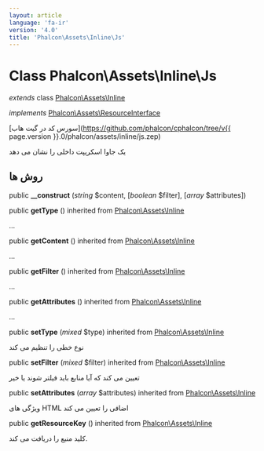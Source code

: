 ```yaml
---
layout: article
language: 'fa-ir'
version: '4.0'
title: 'Phalcon\Assets\Inline\Js'
---
```

# Class **Phalcon\Assets\Inline\Js**

*extends* class [Phalcon\Assets\Inline](Phalcon_Assets_Inline)

*implements* [Phalcon\Assets\ResourceInterface](Phalcon_Assets_ResourceInterface)

[سورس کد در گیت هاب](https://github.com/phalcon/cphalcon/tree/v{{ page.version }}.0/phalcon/assets/inline/js.zep)

یک جاوا اسکریپت داخلی را نشان می دهد

## روش ها

public **__construct** (*string* $content, [*boolean* $filter], [*array* $attributes])

public **getType** () inherited from [Phalcon\Assets\Inline](Phalcon_Assets_Inline)

...

public **getContent** () inherited from [Phalcon\Assets\Inline](Phalcon_Assets_Inline)

...

public **getFilter** () inherited from [Phalcon\Assets\Inline](Phalcon_Assets_Inline)

...

public **getAttributes** () inherited from [Phalcon\Assets\Inline](Phalcon_Assets_Inline)

...

public **setType** (*mixed* $type) inherited from [Phalcon\Assets\Inline](Phalcon_Assets_Inline)

نوع خطی را تنظیم می کند

public **setFilter** (*mixed* $filter) inherited from [Phalcon\Assets\Inline](Phalcon_Assets_Inline)

تعیین می کند که آیا منابع باید فیلتر شوند یا خیر

public **setAttributes** (*array* $attributes) inherited from [Phalcon\Assets\Inline](Phalcon_Assets_Inline)

ویژگی های HTML اضافی را تعیین می کند

public **getResourceKey** () inherited from [Phalcon\Assets\Inline](Phalcon_Assets_Inline)

کلید منبع را دریافت می کند.